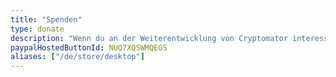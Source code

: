 ```yaml
---
title: "Spenden"
type: donate
description: "Wenn du an der Weiterentwicklung von Cryptomator interessiert bist, kannst du uns mit dem Kauf eines Supporter-Zertifikats oder mit einer Spende beliebiger Höhe unterstützen. Vielen Dank!"
paypalHostedButtonId: NUQ7XQSWMQEGS
aliases: ["/de/store/desktop"]
---
```

